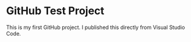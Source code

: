 # GitHub Test Project
This is my first GitHub project. I published this directly from Visual Studio Code.